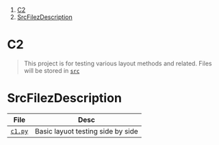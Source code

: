 1. [C2](#c2)
2. [SrcFilezDescription](#srcfilezdescription)

# C2

> This project is for testing various layout methods and related. Files will be stored in [`src`](./src/)

# SrcFilezDescription

|          File          |               Desc                |
| :--------------------: | :-------------------------------: |
| [`c1.py`](./src/c1.py) | Basic layuot testing side by side |
